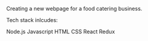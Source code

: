 Creating a new webpage for a food catering business.

Tech stack inlcudes:

Node.js
Javascript
HTML
CSS
React
Redux
